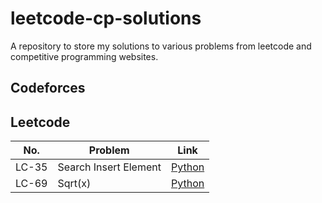 # leetcode-cp-solutions
A repository to store my solutions to various problems from leetcode and competitive programming websites.

## Codeforces

## Leetcode

| No.   | Problem               | Link                                             |
| ----- | --------------------- | ------------------------------------------------ |
| LC-35 | Search Insert Element | [Python](./leetcode/LC35_search_insert_index.py) |
| LC-69 | Sqrt(x)               | [Python](./leetcode/LC69_sqrt.py)                |
